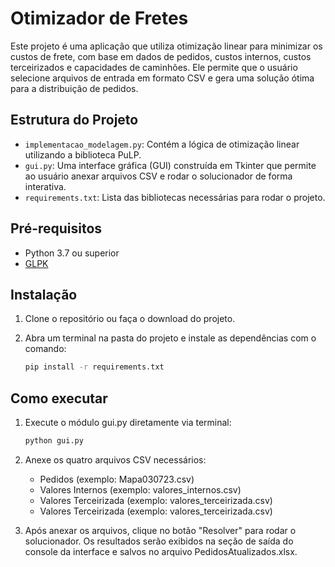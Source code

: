 # Otimizador de Fretes

Este projeto é uma aplicação que utiliza otimização linear para minimizar os custos de frete, com base em dados de pedidos, custos internos, custos terceirizados e capacidades de caminhões. Ele permite que o usuário selecione arquivos de entrada em formato CSV e gera uma solução ótima para a distribuição de pedidos.

## Estrutura do Projeto

- `implementacao_modelagem.py`: Contém a lógica de otimização linear utilizando a biblioteca PuLP.
- `gui.py`: Uma interface gráfica (GUI) construída em Tkinter que permite ao usuário anexar arquivos CSV e rodar o solucionador de forma interativa.
- `requirements.txt`: Lista das bibliotecas necessárias para rodar o projeto.

## Pré-requisitos

- Python 3.7 ou superior
- [GLPK](https://www.gnu.org/software/glpk/)

## Instalação

1. Clone o repositório ou faça o download do projeto.
2. Abra um terminal na pasta do projeto e instale as dependências com o comando:

   ```bash
   pip install -r requirements.txt

## Como executar

1. Execute o módulo gui.py diretamente via terminal:

   ```bash
   python gui.py

2. Anexe os quatro arquivos CSV necessários:
   - Pedidos (exemplo: Mapa030723.csv)
   - Valores Internos (exemplo: valores_internos.csv)
   - Valores Terceirizada (exemplo: valores_terceirizada.csv)
   - Valores Terceirizada (exemplo: valores_terceirizada.csv)

3. Após anexar os arquivos, clique no botão "Resolver" para rodar o solucionador. Os resultados serão exibidos na seção de saída do console da interface e salvos no arquivo PedidosAtualizados.xlsx.
